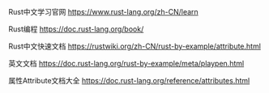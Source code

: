 Rust中文学习官网
https://www.rust-lang.org/zh-CN/learn

Rust编程
https://doc.rust-lang.org/book/


Rust中文快速文档
https://rustwiki.org/zh-CN/rust-by-example/attribute.html

英文文档
https://doc.rust-lang.org/rust-by-example/meta/playpen.html

属性Attribute文档大全
https://doc.rust-lang.org/reference/attributes.html
